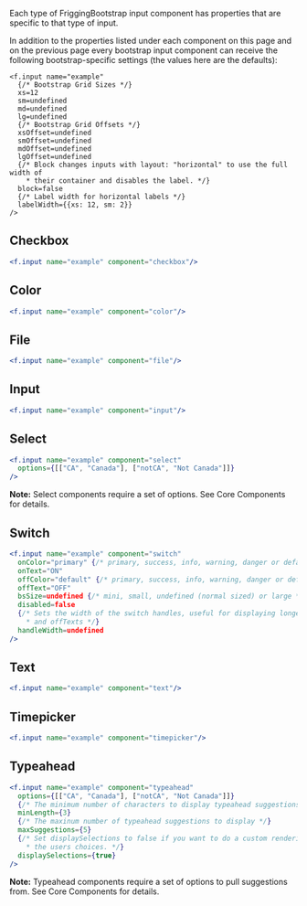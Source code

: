 Each type of FriggingBootstrap input component has properties that are specific to that type of input.

In addition to the properties listed under each component on this page and on the previous page every bootstrap input component can receive the following bootstrap-specific settings (the values here are the defaults):

```
<f.input name="example"
  {/* Bootstrap Grid Sizes */}
  xs=12
  sm=undefined
  md=undefined
  lg=undefined
  {/* Bootstrap Grid Offsets */}
  xsOffset=undefined
  smOffset=undefined
  mdOffset=undefined
  lgOffset=undefined
  {/* Block changes inputs with layout: "horizontal" to use the full width of
    * their container and disables the label. */}
  block=false
  {/* Label width for horizontal labels */}
  labelWidth={{xs: 12, sm: 2}}
/>
```

## Checkbox

```jsx
<f.input name="example" component="checkbox"/>
```

## Color

```jsx
<f.input name="example" component="color"/>
```


## File

```jsx
<f.input name="example" component="file"/>
```

## Input

```jsx
<f.input name="example" component="input"/>
```

## Select

```jsx
<f.input name="example" component="select"
  options={[["CA", "Canada"], ["notCA", "Not Canada"]]}
/>
```

**Note:** Select components require a set of options. See Core Components for details.

## Switch

```jsx
<f.input name="example" component="switch"
  onColor="primary" {/* primary, success, info, warning, danger or default */}
  onText="ON"
  offColor="default" {/* primary, success, info, warning, danger or default */}
  offText="OFF"
  bsSize=undefined {/* mini, small, undefined (normal sized) or large */}
  disabled=false
  {/* Sets the width of the switch handles, useful for displaying longer onTexts
    * and offTexts */}
  handleWidth=undefined
/>
```

## Text

```jsx
<f.input name="example" component="text"/>
```

## Timepicker

```jsx
<f.input name="example" component="timepicker"/>
```


## Typeahead

```jsx
<f.input name="example" component="typeahead"
  options={[["CA", "Canada"], ["notCA", "Not Canada"]]}
  {/* The minimum number of characters to display typeahead suggestions */}
  minLength={3}
  {/* The maxinum number of typeahead suggestions to display */}
  maxSuggestions={5}
  {/* Set displaySelections to false if you want to do a custom rendering of
    * the users choices. */}
  displaySelections={true}
/>
```

**Note:** Typeahead components require a set of options to pull suggestions from. See Core Components for details.
